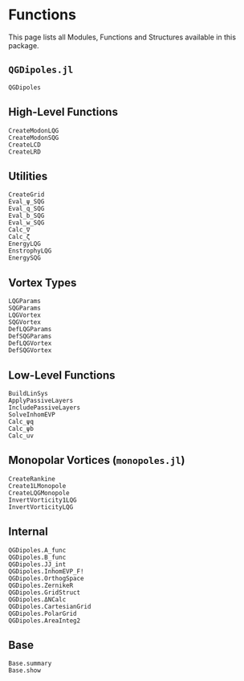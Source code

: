 # Functions

This page lists all Modules, Functions and Structures available in this package.

## `QGDipoles.jl`

```@docs
QGDipoles
```

## High-Level Functions

```@docs
CreateModonLQG
CreateModonSQG
CreateLCD
CreateLRD
```

## Utilities

```@docs
CreateGrid
Eval_ψ_SQG
Eval_q_SQG
Eval_b_SQG
Eval_w_SQG
Calc_∇
Calc_ζ
EnergyLQG
EnstrophyLQG
EnergySQG
```

## Vortex Types

```@docs
LQGParams
SQGParams
LQGVortex
SQGVortex
DefLQGParams
DefSQGParams
DefLQGVortex
DefSQGVortex
```

## Low-Level Functions

```@docs
BuildLinSys
ApplyPassiveLayers
IncludePassiveLayers
SolveInhomEVP
Calc_ψq
Calc_ψb
Calc_uv
```

## Monopolar Vortices (`monopoles.jl`)

```@docs
CreateRankine
Create1LMonopole
CreateLQGMonopole
InvertVorticity1LQG
InvertVorticityLQG
```

## Internal

```@docs
QGDipoles.A_func
QGDipoles.B_func
QGDipoles.JJ_int
QGDipoles.InhomEVP_F!
QGDipoles.OrthogSpace
QGDipoles.ZernikeR
QGDipoles.GridStruct
QGDipoles.ΔNCalc
QGDipoles.CartesianGrid
QGDipoles.PolarGrid
QGDipoles.AreaInteg2
```

## Base

```@docs
Base.summary
Base.show
```